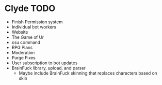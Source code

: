 # Clyde TODO

- Finish Permission system
- Individual bot workers
- Website
- The Game of Ur
- osu command
- RPG Plans
- Moderation
- Purge Fixes
- User subscription to bot updates
- BrainFuck library, upload, and parser
  - Maybe include BrainFuck skinning that replaces characters based on skin